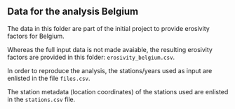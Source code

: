 ## Data for the analysis Belgium 

The data in this folder are part of the initial project to provide erosivity factors for Belgium. 

Whereas the full input data is not made avaiable, the resulting erosivity factors are provided in this folder: `erosivity_belgium.csv`.

In order to reproduce the analysis, the stations/years used as input are enlisted in the file `files.csv`.

The station metadata (location coordinates) of the stations used are enlisted in the `stations.csv` file. 
